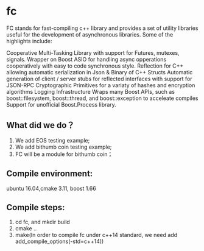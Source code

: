 # fc
FC stands for fast-compiling c++ library and provides a set of utility libraries useful for the development of asynchronous libraries. Some of the highlights include:

Cooperative Multi-Tasking Library with support for Futures, mutexes, signals.
Wrapper on Boost ASIO for handling async opperations cooperatively with easy to code synchronous style.
Reflection for C++ allowing automatic serialization in Json & Binary of C++ Structs
Automatic generation of client / server stubs for reflected interfaces with support for JSON-RPC
Cryptographic Primitives for a variaty of hashes and encryption algorithms
Logging Infrastructure
Wraps many Boost APIs, such as boost::filesystem, boost::thread, and boost::exception to acceleate compiles
Support for unofficial Boost.Process library.

## What did we do？
1. We add EOS testing example;
2. We add bithumb coin testing example;
3. FC will be a module for bithumb coin；

## Compile environment:
ubuntu 16.04,cmake 3.11, boost 1.66

## Compile steps:
1. cd fc, and mkdir build
2. cmake ..
3. make(In order to compile fc under c++14 standard, we need add add_compile_options(-std=c++14))

